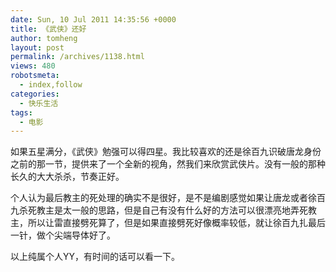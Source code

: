 ```yaml
---
date: Sun, 10 Jul 2011 14:35:56 +0000
title: 《武侠》还好
author: tomheng
layout: post
permalink: /archives/1138.html
views: 480
robotsmeta:
  - index,follow
categories:
  - 快乐生活
tags:
  - 电影
---
```

如果五星满分，《武侠》勉强可以得四星。我比较喜欢的还是徐百九识破唐龙身份之前的那一节，提供来了一个全新的视角，然我们来欣赏武侠片。没有一般的那种长久的大大杀杀，节奏正好。

个人认为最后教主的死处理的确实不是很好，是不是编剧感觉如果让唐龙或者徐百九杀死教主是太一般的思路，但是自己有没有什么好的方法可以很漂亮地弄死教主，所以让雷直接劈死算了，但是如果直接劈死好像概率较低，就让徐百九扎最后一针，做个尖端导体好了。

以上纯属个人YY，有时间的话可以看一下。
